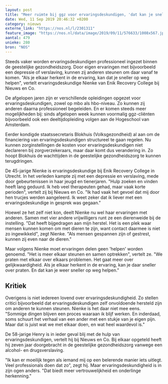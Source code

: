 ```yaml
---
layout: post
title: "Meer ruimte bij ggz voor ervaringsdeskundigen, 'dat kan je sneller op weg helpen'"
date: Wed, 11 Sep 2019 20:46:32 +0200
category: nieuws
externe_link: "https://nos.nl/l/2301311"
feature_image: "https://nos.nl/data/image/2019/09/11/576633/1008x567.jpg"
aantal: 479
unieke: 280
bron: "NOS"
---
```


<p>Steeds vaker worden ervaringsdeskundigen professioneel ingezet binnen de geestelijke gezondheidszorg. Door eigen ervaringen met bijvoorbeeld een depressie of verslaving, kunnen zij anderen steunen om daar vanaf te komen. "Als je elkaar herkent in de ervaring, kan dat je sneller op weg helpen", vertelt ervaringsdeskundige Nienke van Enik Recovery College bij Nieuws en Co.</p>
<p>De afgelopen jaren zijn er verschillende opleidingen opgezet voor ervaringsdeskundigen, zowel op mbo als hbo-niveau. Zo kunnen zij anderen daarna professioneel begeleiden. En er komen steeds meer mogelijkheden bij: sinds afgelopen week kunnen voormalig ggz-cliënten bijvoorbeeld ook een deeltijdopleiding volgen aan de Hogeschool van Amsterdam.</p>
<p>Eerder kondigde staatssecretaris Blokhuis (Volksgezondheid) al aan om de financiering van ervaringsdeskundigen structureel te gaan regelen. Nu kunnen zorginstellingen de kosten voor ervaringsdeskundigen niet declareren bij zorgverzekeraars, maar daar komt dus verandering in. Zo hoopt Blokhuis de wachttijden in de geestelijke gezondheidszorg te kunnen terugdringen.</p>
<p>De 45-jarige Nienke is ervaringsdeskundige bij Enik Recovery College in Utrecht. In het verleden kampte zij met een depressie en verslaving, mede door gebeurtenissen in haar jeugd en tienerjaren. "Hulp zoeken en vinden heeft lang geduurd. Ik heb veel therapeuten gehad, maar vaak korte perioden", vertelt zij bij Nieuws en Co. "Ik had vaak het gevoel dat mij door hen trucjes werden aangeleerd. Ik weet zeker dat ik liever met een ervaringsdeskundige in gesprek was gegaan."</p>
<p>Hoewel ze het zelf niet kon, deelt Nienke nu wel haar ervaringen met anderen. Samen met vier andere vrijwilligers runt ze een dierenweide bij de instelling. "Dat heeft bijgedragen aan mijn herstel. Het is een plek waar mensen kunnen komen om met dieren te zijn, want contact daarmee is niet zo ingewikkeld", zegt Nienke. "Als mensen gespannen zijn of gestrest, kunnen zij even naar de dieren."</p>
<p>Maar volgens Nienke moet ervaringen delen geen 'helpen' worden genoemd. "Het is meer elkaar steunen en samen optrekken", vertelt ze. "We praten met elkaar over elkaars problemen. Het gaat meer over gelijkwaardigheid. Als je elkaar herkent in de ervaring, kan je daar sneller over praten. En dat kan je weer sneller op weg helpen."</p>
<h2>Kritiek</h2>
<p>Overigens is niet iedereen lovend over ervaringsdeskundigheid. Zo stellen critici bijvoorbeeld dat ervaringsdeskundigen zelf onvoldoende hersteld zijn om anderen te kunnen steunen. Nienke is het daar niet mee eens. "Sommige dingen blijven een proces waaraan ik blijf werken. En inderdaad, soms schuurt het verhaal van een ander met een stukje van je eigen pijn. Maar dat is juist wat we met elkaar doen, en wat heel waardevol is."</p>
<p>De 58-jarige Henry is in ieder geval blij met de hulp van ervaringsdeskundigen, vertelt hij bij Nieuws en Co. Bij elkaar opgeteld heeft hij zeven jaar doorgebracht in de geestelijke gezondheidszorg vanwege een alcohol- en drugsverslaving.</p>
<p>"Ik kan er moeilijk tegen als iemand mij op een belerende manier iets uitlegt. Veel professionals doen dat zo", zegt hij. Maar ervaringsdeskundigheid is in zijn ogen anders. "Dat biedt meer vertrouwelijkheid en onderlinge herkenning."</p>
